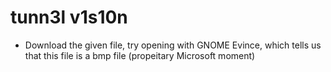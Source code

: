 # tunn3l v1s10n
- Download the given file, try opening with GNOME Evince, which tells us that this file is a bmp file (propeitary Microsoft moment)
